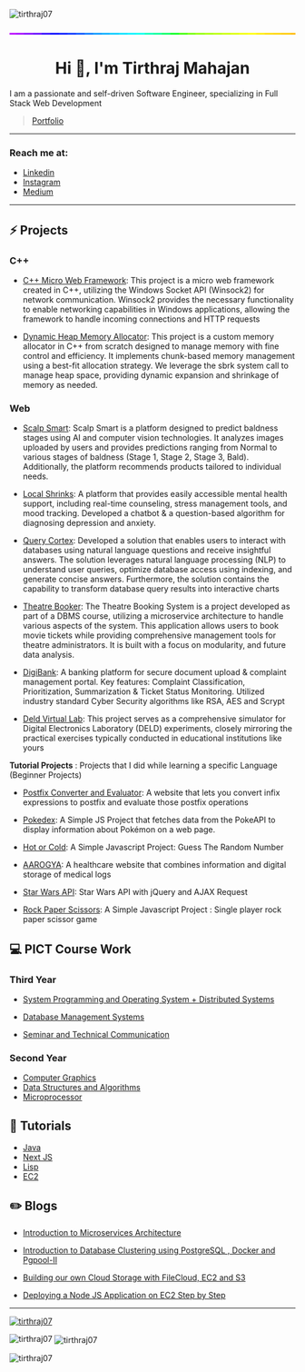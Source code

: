 <p align="left"> <img src="https://komarev.com/ghpvc/?username=tirthraj07&label=Profile%20views&color=0e75b6&style=flat" alt="tirthraj07" /> </p>

<img style="width:100%;height:3px;" src="https://github.com/NuroDev/NuroDev/blob/6f0d0a8cff5c44aea2d4f24d949f692ee54002de/bar.gif" />

<h1 align="center">Hi 👋, I'm Tirthraj Mahajan</h1>

I am a passionate and self-driven Software Engineer, specializing in Full Stack Web Development

> [Portfolio](https://tirthraj07.onrender.com/)

---

### Reach me at:
- <a href="https://www.linkedin.com/in/tirthraj-mahajan/">Linkedin</a>
- <a href="https://www.instagram.com/tirthraj07/">Instagram</a>
- <a href="https://medium.com/@tirthraj2004">Medium</a>
---
## ⚡️ Projects

### C++

- [C++ Micro Web Framework](https://github.com/tirthraj07/CPP-Web-Server): This project is a micro web framework created in C++, utilizing the Windows Socket API (Winsock2) for network communication. Winsock2 provides the necessary functionality to enable networking capabilities in Windows applications, allowing the framework to handle incoming connections and HTTP requests 

- [Dynamic Heap Memory Allocator](https://github.com/tirthraj07/Memory-Allocator): This project is a custom memory allocator in C++ from scratch designed to manage memory with fine control and efficiency. It implements chunk-based memory management using a best-fit allocation strategy. We leverage the sbrk system call to manage heap space, providing dynamic expansion and shrinkage of memory as needed.


### Web

- [Scalp Smart](https://github.com/tirthraj07/ScalpSmart): Scalp Smart is a platform designed to predict baldness stages using AI and computer vision technologies. It analyzes images uploaded by users and provides predictions ranging from Normal to various stages of baldness (Stage 1, Stage 2, Stage 3, Bald). Additionally, the platform recommends products tailored to individual needs.
 
- [Local Shrinks](https://github.com/tirthraj07/Local-Shrinks): A platform that provides easily accessible mental health support, including real-time counseling, stress management tools, and mood tracking. Developed a chatbot & a question-based algorithm for diagnosing depression and anxiety. 

- [Query Cortex](https://github.com/tirthraj07/Query-Cortex): Developed a solution that enables users to interact with databases using natural language questions and receive insightful answers. The solution leverages natural language processing (NLP) to understand user queries, optimize database access using indexing, and generate concise answers. Furthermore, the solution contains the capability to transform database query results into interactive charts 

- [Theatre Booker](https://github.com/tirthraj07/DBMS-Project): The Theatre Booking System is a project developed as part of a DBMS course, utilizing a microservice architecture to handle various aspects of the system. This application allows users to book movie tickets while providing comprehensive management tools for theatre administrators. It is built with a focus on modularity, and future data analysis.

- [DigiBank](https://github.com/tirthraj07/Bank-App): A banking platform for secure document upload & complaint management portal. Key features: Complaint Classification, Prioritization, Summarization & Ticket Status Monitoring. Utilized industry standard Cyber Security algorithms like RSA, AES and Scrypt

- [Deld Virtual Lab](https://github.com/tirthraj07/DeldVirtualLab): This project serves as a comprehensive simulator for Digital Electronics Laboratory (DELD) experiments, closely mirroring the practical exercises typically conducted in educational institutions like yours


__Tutorial Projects__ : Projects that I did while learning a specific Language (Beginner Projects)

- [Postfix Converter and Evaluator](https://github.com/tirthraj07/PostfixConverterAndEvaluator): A website that lets you convert infix expressions to postfix and evaluate those postfix operations

- [Pokedex](https://github.com/tirthraj07/Pokedex): A Simple JS Project that fetches data from the PokeAPI to display information about Pokémon on a web page.

- [Hot or Cold](https://github.com/tirthraj07/NumberGuessingGame): A Simple Javascript Project: Guess The Random Number 

- [AAROGYA](https://github.com/tirthraj07/AAROGYA): A healthcare website that combines information and digital storage of medical logs

- [Star Wars API](https://github.com/tirthraj07/StarWarsAPI): Star Wars API with jQuery and AJAX Request 

- [Rock Paper Scissors](https://github.com/tirthraj07/RockPaperScissors): A Simple Javascript Project : Single player rock paper scissor game

## 💻 PICT Course Work

### Third Year

- [System Programming and Operating System + Distributed Systems](https://github.com/tirthraj07/Operating-System)

- [Database Management Systems](https://github.com/tirthraj07/DBMS-Lab)

- [Seminar and Technical Communication](https://github.com/tirthraj07/STC)

### Second Year

- [Computer Graphics](https://github.com/tirthraj07/Computer-Graphics)
- [Data Structures and Algorithms](https://github.com/tirthraj07/DSAL-Assignments)
- [Microprocessor](https://github.com/tirthraj07/MPL-Assignments)


## 📖 Tutorials

- [Java](https://github.com/tirthraj07/Java-Tutorial)
- [Next JS](https://github.com/tirthraj07/Next-js-Tutorial)
- [Lisp](https://github.com/tirthraj07/Lisp-Tutorial)
- [EC2](https://github.com/tirthraj07/deploy-nodejs-on-ec2)

## ✏️ Blogs

- [Introduction to Microservices Architecture](https://medium.com/@tirthraj2004/introduction-to-microservices-architecture-b8a0dd7dbbc3)

- [Introduction to Database Clustering using PostgreSQL , Docker and Pgpool-II](https://medium.com/@tirthraj2004/introduction-to-database-clustering-using-postgresql-docker-and-pgpool-ii-ac2a7bf96a5f)

- [Building our own Cloud Storage with FileCloud, EC2 and S3](https://medium.com/@tirthraj2004/building-our-own-cloud-storage-with-filecloud-ec2-and-s3-e5756768da05)

- [Deploying a Node JS Application on EC2 Step by Step](https://medium.com/@tirthraj2004/deploying-a-node-js-application-on-ec2-step-by-step-62e09fb9b88f)

---
<p align="left"> <a href="https://github.com/ryo-ma/github-profile-trophy"><img src="https://github-profile-trophy.vercel.app/?username=tirthraj07" alt="tirthraj07" /></a> </p>


<p><img align="left" src="https://github-readme-stats.vercel.app/api/top-langs?username=tirthraj07&show_icons=true&locale=en&layout=compact" alt="tirthraj07" /></p>

<p>&nbsp;<img align="center" src="https://github-readme-stats.vercel.app/api?username=tirthraj07&show_icons=true&locale=en" alt="tirthraj07" /></p>

<p><img align="center" src="https://github-readme-streak-stats.herokuapp.com/?user=tirthraj07&" alt="tirthraj07" /></p>
